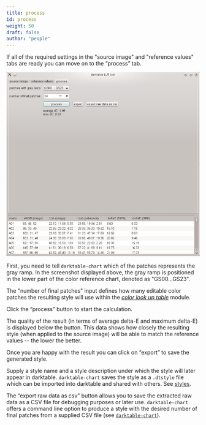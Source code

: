```yaml
---
title: process
id: process
weight: 50
draft: false
author: "people"
---
```


If all of the required settings in the "source image" and "reference values" tabs are ready you can move on to the “process” tab.

![process](./process/darktable-chart-process.png#w75)

First, you need to tell `darktable-chart` which of the patches represents the gray ramp. In the screenshot displayed above, the gray ramp is positioned in the lower part of the color reference chart, denoted as "GS00...GS23".

The "number of final patches" input defines how many editable color patches the resulting style will use within the [_color look up table_](../../module-reference/processing-modules/color-look-up-table.md) module.

Click the “process” button to start the calculation.

The quality of the result (in terms of average delta-E and maximum delta-E) is displayed below the button. This data shows how closely the resulting style (when applied to the source image) will be able to match the reference values -- the lower the better.

Once you are happy with the result you can click on “export” to save the generated style.

Supply a style name and a style description under which the style will later appear in darktable. `darktable-chart` saves the style as a `.dtstyle` file which can be imported into darktable and shared with others. See [styles](../../module-reference/utility-modules/lighttable/styles.md).

The “export raw data as csv” button allows you to save the extracted raw data as a CSV file for debugging purposes or later use. `darktable-chart` offers a command line option to produce a style with the desired number of final patches from a supplied CSV file (see [`darktable-chart`](../program-invocation/darktable-chart.md)).
